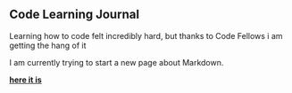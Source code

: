 ## Code Learning Journal 

Learning how to code felt incredibly hard, but thanks to Code Fellows i am getting the hang of it

I am currently trying to start a new page about Markdown.

[**here it is**](https://github.com/Alejandroid101/Journal/blob/master/markdown_for_dummies.md)


